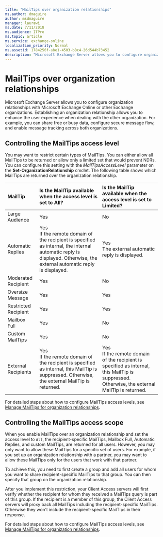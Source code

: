 ```yaml
---
title: "MailTips over organization relationships"
ms.author: dmaguire
author: msdmaguire
manager: laurawi
ms.date: 7/11/2018
ms.audience: ITPro
ms.topic: article
ms.service: exchange-online
localization_priority: Normal
ms.assetid: 1784256f-abe1-4503-b8c4-26d544b73452
description: "Microsoft Exchange Server allows you to configure organization relationships with Microsoft Exchange Online or other Exchange organizations. Establishing an organization relationship allows you to enhance the user experience when dealing with the other organization. For example, you can share free or busy data, configure secure message flow, and enable message tracking across both organizations."
---
```


# MailTips over organization relationships

Microsoft Exchange Server allows you to configure organization relationships with Microsoft Exchange Online or other Exchange organizations. Establishing an organization relationship allows you to enhance the user experience when dealing with the other organization. For example, you can share free or busy data, configure secure message flow, and enable message tracking across both organizations.
  
## Controlling the MailTips access level

You may want to restrict certain types of MailTips. You can either allow all MailTips to be returned or allow only a limited set that would prevent NDRs. You can configure this setting with the  _MailTipsAccessLevel_ parameter on the **Set-OrganizationRelationship** cmdlet. The following table shows which MailTips are returned over the organization relationship. 
  
|**MailTip**|**Is the MailTip available when the access level is set to All?**|**Is the MailTip available when the access level is set to Limited?**|
|:-----|:-----|:-----|
|Large Audience  <br/> |Yes  <br/> |No  <br/> |
|Automatic Replies  <br/> |Yes  <br/> If the remote domain of the recipient is specified as internal, the internal automatic reply is displayed. Otherwise, the external automatic reply is displayed.  <br/> |Yes  <br/> The external automatic reply is displayed.  <br/> |
|Moderated Recipient  <br/> |Yes  <br/> |No  <br/> |
|Oversize Message  <br/> |Yes  <br/> |Yes  <br/> |
|Restricted Recipient  <br/> |Yes  <br/> |Yes  <br/> |
|Mailbox Full  <br/> |Yes  <br/> |No  <br/> |
|Custom MailTips  <br/> |Yes  <br/> |No  <br/> |
|External Recipients  <br/> |Yes  <br/> If the remote domain of the recipient is specified as internal, this MailTip is suppressed. Otherwise, the external MailTip is returned.  <br/> |Yes  <br/> If the remote domain of the recipient is specified as internal, this MailTip is suppressed. Otherwise, the external MailTip is returned.  <br/> |
   
For detailed steps about how to configure MailTips access levels, see [Manage MailTips for organization relationships](manage-mailtips-for-organization-relationships.md).
  
## Controlling the MailTips access scope

When you enable MailTips over an organization relationship and set the access level to  `All`, the recipient-specific MailTips, Mailbox Full, Automatic Replies, and custom MailTips, are returned for all users. However, you may only want to allow these MailTips for a specific set of users. For example, if you set up an organization relationship with a partner, you may want to allow these MailTips only for the users that work with that partner. 
  
To achieve this, you need to first create a group and add all users for whom you want to share recipient-specific MailTips to that group. You can then specify that group on the organization relationship.
  
After you implement this restriction, your Client Access servers will first verify whether the recipient for whom they received a MailTips query is part of this group. If the recipient is a member of this group, the Client Access servers will proxy back all MailTips including the recipient-specific MailTips. Otherwise they won't include the recipient-specific MailTips in their response.
  
For detailed steps about how to configure MailTips access levels, see [Manage MailTips for organization relationships](manage-mailtips-for-organization-relationships.md).
  


